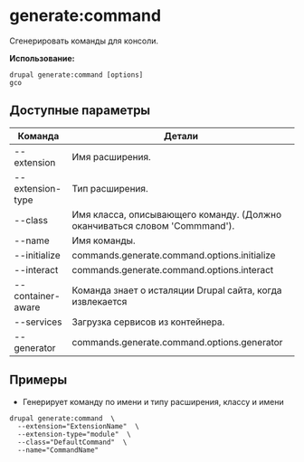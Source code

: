 # generate:command
Сгенерировать команды для консоли.

**Использование:**
```
drupal generate:command [options]
gco
```

## Доступные параметры
Команда | Детали
-------|-------------
--extension | Имя расширения.
--extension-type | Тип расширения.
--class | Имя класса, описывающего команду. (Должно оканчиваться словом 'Commmand').
--name | Имя команды.
--initialize | commands.generate.command.options.initialize
--interact | commands.generate.command.options.interact
--container-aware | Команда знает о исталяции Drupal сайта, когда извлекается
--services | Загрузка сервисов из контейнера.
--generator | commands.generate.command.options.generator

## Примеры
* Генерирует команду по имени и типу расширения, классу и имени
```
drupal generate:command  \
  --extension="ExtensionName"  \
  --extension-type="module"  \
  --class="DefaultCommand"  \
  --name="CommandName"
```
